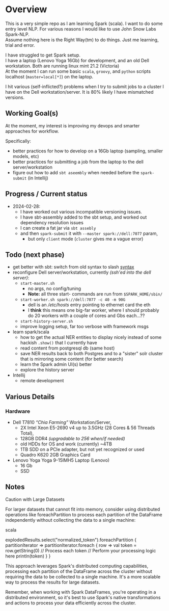 # Overview
This is a very simple repo as I am learning Spark (scala). I want to do some entry level NLP. For various reasons I would like to use John Snow Labs Spark-NLP.  
Assume nothing here is the Right Way(tm) to do things. Just me learning, trial and error.

I have struggled to get Spark setup.  
I have a laptop (Lenovo Yoga 16Gb) for development, and an old Dell workstation.  Both are running linux mint 21.2 (Victoria)  
At the moment I can run some basic `scala`, `groovy`, and `python` scripts localhost (`master=local[*]`) on the laptop.

I hit various (self-inflicted?) problems when I try to submit jobs to a cluster I have on the Dell workstation/server. It is 80% likely I have mismatched versions.

## Working Goal(s)
At the moment, my interest is improving my devops and smarter approaches for workflow.

Specifically:
* better practices for how to develop on a 16Gb laptop (sampling, smaller models, etc)
* better practices for submitting a job from the laptop to the dell server/workstation
* figure out how to add `sbt aseembly` when needed before the `spark-submit` (in Intellij)
  

## Progress / Current status
* 2024-02-28:
  * I have worked out various incompatible versioning issues. 
  * I have sbt-assembly added to the sbt setup, and worked out dependency resolution issues 
  * I can create a fat jar via `sbt assebly` 
  * and then `spark-submit` it with `--master spark://dell:7077` param, 
    * but only `client` mode (`cluster` gives me a vague error)

## Todo (next phase)
* get better with sbt: switch from old syntax to slash [syntax](https://www.scala-sbt.org/1.x/docs/Migrating-from-sbt-013x.html#slash) 
* reconfigure Dell server/workstation, currently _(ssh'ed into the dell server)_:
  * `start-master.sh` 
    * no args, no config/tuning
    * **Note:** all three start- commands are run from `$SPARK_HOME/sbin/`
  * `start-worker.sh spark://dell:7077 -c 40 -m 90G`
    * dell is an _/etc/hosts_ entry pointing to ethernet card the eth
    * I **think** this means one big-far worker, where I should probably do 20 workers with a couple of cores and Gbs each...??
  * `start-history-server.sh` 
  * improve logging setup, far too verbose with framework msgs
* learn spark/scala
  * how to get the actual NER entities to display nicely instead of some hackish `.show()` that I currently have
  * read content from postgresql db (same host)
  * save NER results back to both Postgres and to a "sister" solr cluster that is mirroring some content (for better search)
  * learn the Spark admin UI(s) better
  * explore the history server
* Intellij 
  * remote development

## Various Details
### Hardware
* Dell T7810 _“Chia Farming”_ Workstation/Server, 
  * 2X Intel Xeon E5-2690 v4 up to 3.5GHz (28 Cores & 56 Threads Total), 
  * 128GB DDR4 _(upgradable to 256 when/if needed)_
  * old HDDs for OS and work (currently) ~4TB 
  * 1TB SDD on a PCIe adapter, but not yet recognized or used
  * Quadro K620 2GB Graphics Card
* Lenovo Yoga Yoga 9-15IMH5 Laptop (Lenovo) 
  * 16 Gb
  * SSD


## Notes
Caution with Large Datasets

For larger datasets that cannot fit into memory, consider using distributed operations like foreachPartition to process each partition of the DataFrame independently without collecting the data to a single machine:

scala

explodedResults.select("normalized_token").foreachPartition { partitionIterator =>
  partitionIterator.foreach { row =>
    val token = row.getString(0) // Process each token
    // Perform your processing logic here
    println(token)
  }
}

This approach leverages Spark's distributed computing capabilities, processing each partition of the DataFrame across the cluster without requiring the data to be collected to a single machine. It's a more scalable way to process the results for large datasets.

Remember, when working with Spark DataFrames, you're operating in a distributed environment, so it's best to use Spark's native transformations and actions to process your data efficiently across the cluster.

